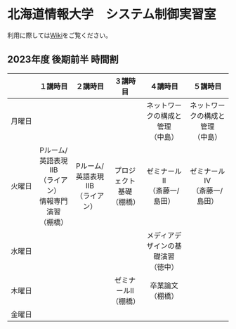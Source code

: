 # 北海道情報大学　システム制御実習室

利用に際しては[Wiki](https://github.com/jtLabHIU/sysctrl/wiki)をご覧ください。

## 2023年度 後期前半 時間割
|　　　|１講時目|２講時目|３講時目|４講時目|５講時目|
|:---:|:------:|:------:|:------:|:------:|:------:|
|月曜日| | | |ネットワークの構成と管理<br>（中島）|ネットワークの構成と管理<br>（中島）|
|火曜日|Pルーム/英語表現IIB<br>（ライアン）<br>情報専門演習<br>（棚橋）|Pルーム/英語表現IIB<br>（ライアン）|プロジェクト基礎<br>（棚橋）|ゼミナールII<br>（斎藤一/島田）|ゼミナールIV<br>（斎藤一/島田）|
|水曜日| | | |メディアデザインの基礎演習<br>（徳中）| |
|木曜日| | |ゼミナールII<br>（棚橋）|卒業論文<br>（棚橋）| |
|金曜日| | | | | |
